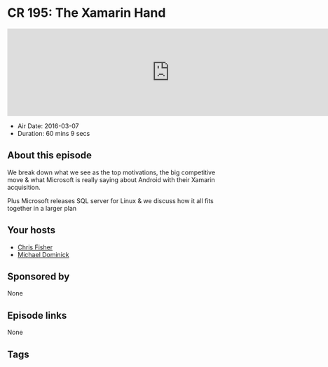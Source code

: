 # CR 195: The Xamarin Hand

<iframe src="https://player.fireside.fm/v2/MLf2ZzhC+nh71mwxi?theme=dark" width="740" height="200" frameborder="0" scrolling="no"></iframe>

* Air Date: 2016-03-07
* Duration: 60 mins 9 secs

## About this episode

We break down what we see as the top motivations, the big competitive move & what Microsoft is really saying about Android with their Xamarin acquisition.

Plus Microsoft releases SQL server for Linux & we discuss how it all fits together in a larger plan

## Your hosts
* [Chris Fisher](https://coder.show/hosts/chrislas)
* [Michael Dominick](https://coder.show/hosts/michael)

## Sponsored by

None



## Episode links

None



## Tags

